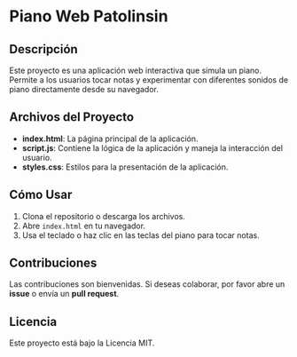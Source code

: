 # Piano Web Patolinsin

## Descripción
Este proyecto es una aplicación web interactiva que simula un piano. Permite a los usuarios tocar notas y experimentar con diferentes sonidos de piano directamente desde su navegador.

## Archivos del Proyecto
- **index.html**: La página principal de la aplicación.
- **script.js**: Contiene la lógica de la aplicación y maneja la interacción del usuario.
- **styles.css**: Estilos para la presentación de la aplicación.

## Cómo Usar
1. Clona el repositorio o descarga los archivos.
2. Abre `index.html` en tu navegador.
3. Usa el teclado o haz clic en las teclas del piano para tocar notas.

## Contribuciones
Las contribuciones son bienvenidas. Si deseas colaborar, por favor abre un **issue** o envía un **pull request**.

## Licencia
Este proyecto está bajo la Licencia MIT.

